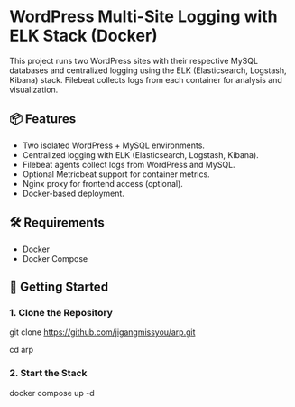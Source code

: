 # WordPress Multi-Site Logging with ELK Stack (Docker)

This project runs two WordPress sites with their respective MySQL databases and centralized logging using the ELK (Elasticsearch, Logstash, Kibana) stack. Filebeat collects logs from each container for analysis and visualization.

## 📦 Features

- Two isolated WordPress + MySQL environments.
- Centralized logging with ELK (Elasticsearch, Logstash, Kibana).
- Filebeat agents collect logs from WordPress and MySQL.
- Optional Metricbeat support for container metrics.
- Nginx proxy for frontend access (optional).
- Docker-based deployment.

## 🛠️ Requirements

- Docker
- Docker Compose

## 🚀 Getting Started

### 1. Clone the Repository

git clone https://github.com/jigangmissyou/arp.git

cd arp

### 2. Start the Stack

docker compose up -d
